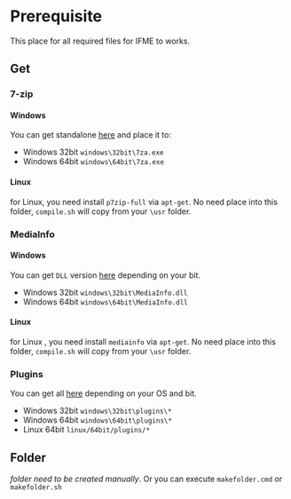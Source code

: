 # Prerequisite
This place for all required files for IFME to works.

## Get
### 7-zip
#### Windows
You can get standalone [here](http://www.7-zip.org/download.html) and place it to:

* Windows 32bit `windows\32bit\7za.exe`
* Windows 64bit `windows\64bit\7za.exe`

#### Linux
for Linux, you need install `p7zip-full` via `apt-get`. No need place into this folder, `compile.sh` will copy from your `\usr` folder.

### MediaInfo
#### Windows
You can get `DLL` version [here](https://mediaarea.net/en/MediaInfo/Download/Windows) depending on your bit.

* Windows 32bit `windows\32bit\MediaInfo.dll`
* Windows 64bit `windows\64bit\MediaInfo.dll`

#### Linux
for Linux , you need install `mediainfo` via `apt-get`. No need place into this folder, `compile.sh` will copy from your `\usr` folder.

### Plugins
You can get all [here](https://sourceforge.net/projects/ifme/files/plugins/) depending on your OS and bit.

* Windows 32bit `windows\32bit\plugins\*`
* Windows 64bit `windows\64bit\plugins\*`
* Linux 64bit `linux/64bit/plugins/*`

## Folder
*folder need to be created manually*. Or you can execute `makefolder.cmd` or `makefolder.sh`